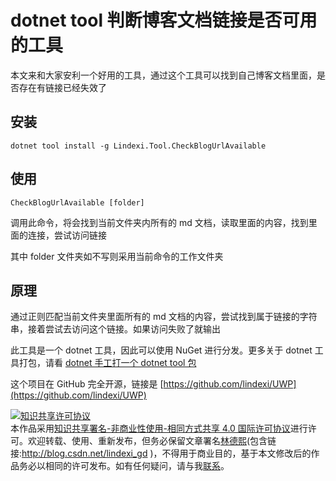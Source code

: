# dotnet tool 判断博客文档链接是否可用的工具

本文来和大家安利一个好用的工具，通过这个工具可以找到自己博客文档里面，是否存在有链接已经失效了

<!--more-->
<!-- CreateTime:2020/11/15 19:26:49 -->



## 安装

```
dotnet tool install -g Lindexi.Tool.CheckBlogUrlAvailable
```

## 使用

```
CheckBlogUrlAvailable [folder]
```

调用此命令，将会找到当前文件夹内所有的 md 文档，读取里面的内容，找到里面的连接，尝试访问链接

其中 folder 文件夹如不写则采用当前命令的工作文件夹

## 原理

通过正则匹配当前文件夹里面所有的 md 文档的内容，尝试找到属于链接的字符串，接着尝试去访问这个链接。如果访问失败了就输出

此工具是一个 dotnet 工具，因此可以使用 NuGet 进行分发。更多关于 dotnet 工具打包，请看 [dotnet 手工打一个 dotnet tool 包](https://blog.lindexi.com/post/dotnet-%E6%89%8B%E5%B7%A5%E6%89%93%E4%B8%80%E4%B8%AA-dotnet-tool-%E5%8C%85.html )

这个项目在 GitHub 完全开源，链接是 [https://github.com/lindexi/UWP](https://github.com/lindexi/UWP)

<a rel="license" href="http://creativecommons.org/licenses/by-nc-sa/4.0/"><img alt="知识共享许可协议" style="border-width:0" src="https://licensebuttons.net/l/by-nc-sa/4.0/88x31.png" /></a><br />本作品采用<a rel="license" href="http://creativecommons.org/licenses/by-nc-sa/4.0/">知识共享署名-非商业性使用-相同方式共享 4.0 国际许可协议</a>进行许可。欢迎转载、使用、重新发布，但务必保留文章署名[林德熙](http://blog.csdn.net/lindexi_gd)(包含链接:http://blog.csdn.net/lindexi_gd )，不得用于商业目的，基于本文修改后的作品务必以相同的许可发布。如有任何疑问，请与我[联系](mailto:lindexi_gd@163.com)。